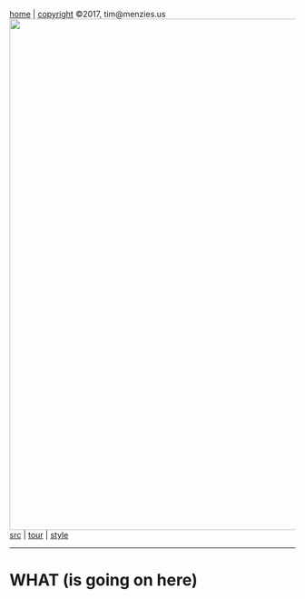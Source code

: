 [home](http://tiny.cc/koffeed) |
[copyright](https://github.com/koffeed/src/blob/master/LICENSE.md) &copy;2017, tim&commat;menzies.us<br>
[<img width=900 src=https://raw.githubusercontent.com/koffeed/src/master/img/header.png>](http://tiny.cc/koffeed)<br>
[src](https://github.com/koffeed/src/tree/master/lib) |
[tour](https://github.com/koffeed/src/blob/master/docs/TOUR.md) |
[style](https://github.com/koffeed/src/blob/master/docs/STYLE.md) 
______

# WHAT (is going on here)

